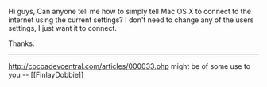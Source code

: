 Hi guys,
Can anyone tell me how to simply tell Mac OS X to connect to the internet using the current settings?
I don't need to change any of the users settings, I just want it to connect.

Thanks.

----

http://cocoadevcentral.com/articles/000033.php might be of some use to you
-- [[FinlayDobbie]]